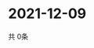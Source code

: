 # 2021-12-09
  共 0条

  <!-- BEGIN -->
  <!-- 最后更新时间Thu Dec 09 2021 11:02:55 GMT+0000 (Coordinated Universal Time) -->
  
  <!-- END -->
  
  